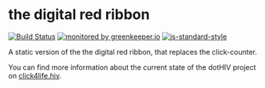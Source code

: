 # the digital red ribbon

[![Build Status](https://travis-ci.org/dothiv/ribbon.svg)](https://travis-ci.com/dothiv/ribbon)
[![monitored by greenkeeper.io](https://img.shields.io/badge/greenkeeper.io-monitored-brightgreen.svg)](http://greenkeeper.io/) 
[![js-standard-style](https://img.shields.io/badge/code%20style-standard-brightgreen.svg)](http://standardjs.com/)

A static version of the the digital red ribbon, that replaces the click-counter.

You can find more information about the current state of the dotHIV project on [click4life.hiv](https://click4life.hiv/).
